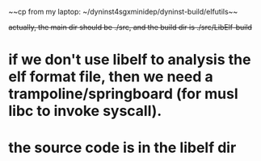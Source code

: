 ~~cp from my laptop: ~/dyninst4sgxminidep/dyninst-build/elfutils~~

~~actually, the main dir should be ./src, and the build dir is ./src/LibElf-build~~

# if we don't use libelf to analysis the elf format file, then we need a trampoline/springboard (for musl libc to invoke syscall).

# the source code is in the libelf dir
